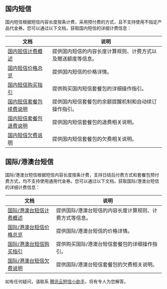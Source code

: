 ## 国内短信
国内短信根据短信内容长度按条计费，采用预付费的方式，且不支持使用不指定产品代金券。您可以通过以下文档，获取国内短信的详细计费信息：

| 文档 | 说明 |
|---------|---------|
| [国内短信计费概述](https://cloud.tencent.com/document/product/382/18058) | 提供国内短信的内容长度计算规则、计费方式以及赠送额度等信息。 |
| [国内短信价格总览](https://cloud.tencent.com/document/product/382/36132) | 提供国内短信的价格详情。 |
| [国内短信购买指引](https://cloud.tencent.com/document/product/382/18060) | 提供购买国内短信套餐包的详细操作指引。 |
| [国内短信套餐包续费说明](https://cloud.tencent.com/document/product/382/18059) | 提供国内短信套餐包的余额提醒机制和自动续订操作指引。 |
| [国内短信套餐包退费说明](https://cloud.tencent.com/document/product/382/35827) | 提供国内短信套餐包的退费相关说明。 |
| [国内短信欠费说明](https://cloud.tencent.com/document/product/382/40724) | 提供国内短信套餐包的欠费相关说明。 |


## 国际/港澳台短信
国际/港澳台短信根据短信内容长度按条计费，支持日结后付费方式和套餐包预付费方式，均不支持使用通用代金券。您可以通过以下文档，获取国际/港澳台短信的详细计费信息：

| 文档 | 说明 |
|---------|---------|
| [国际/港澳台短信计费概述](https://cloud.tencent.com/document/product/382/18052) | 提供国际/港澳台短信的内容长度计算规则、计费方式等信息。 |
| [国际/港澳台短信价格总览](https://cloud.tencent.com/document/product/382/18051) | 提供国际/港澳台短信的价格详情。 |
| [国际/港澳台短信购买指引](https://cloud.tencent.com/document/product/382/44224) | 提供购买国际/港澳台短信套餐包的详细操作指引。 |
| [国际/港澳台短信欠费说明](https://cloud.tencent.com/document/product/382/44228) | 提供国际/港澳台短信套餐包的欠费相关说明。 |


如有任何疑问，请联系 [腾讯云短信小助手](https://tccc.qcloud.com/web/im/index.html#/chat?webAppId=8fa15978f85cb41f7e2ea36920cb3ae1&title=Sms)，将有专人为您解答。
